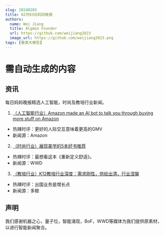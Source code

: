```yaml
---
slug: 20240203
title: 02月03日妈妈晚报
authors:
  name: Wei Jiang
  title: Algmon Founder
  url: https://github.com/weijiang2023
  image_url: https://github.com/weijiang2023.png
tags: [垂类大模型]
---
```


# 需自动生成的内容
## 资讯
每日妈妈晚报精选人工智能，时尚及教培行业新闻。

1. [（人工智能行业）Amazon made an AI bot to talk you through buying more stuff on Amazon](https://www.theverge.com/2024/2/1/24058381/amazon-ai-shopping-assistant-rufus)
* 热辣时评：更好的人际交互意味着更高的GMV
* 新闻源：Amazon

2. [（时尚行业）展现美学的5本好书推荐](https://mp.weixin.qq.com/s/-wFOA77y7dk-wrjtQETgiA)
* 热辣时评：最想看这本《重新定义舒适》。
* 新闻源：WWD

3. [（教培行业）K12教培行业深度：需求刚性，供给出清，行业涅槃](https://mp.weixin.qq.com/s/zhXX9n2w23jdgnZIImUqbg)
* 热辣时评：出国业务是增长点
* 新闻源：多鲸

## 声明

我们感谢机器之心，量子位，智能涌现，BoF，WWD等媒体为我们提供原素材，以进行智能新闻聚合。